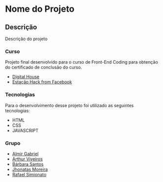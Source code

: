 # Nome do Projeto

## Descrição
Descrição do projeto

### Curso
Projeto final desenvolvido para o curso de Front-End Coding para obtenção do certificado de conclusão do curso.

- [Digital House](https://www.digitalhouse.com/br/)
- [Estação Hack from Facebook](https://estacaohack.fb.com/)

### Tecnologias
Para o desenvolvimento desse projeto foi utilizado as seguintes tecnologias:

- HTML
- CSS
- JAVASCRIPT

### Grupo
- [Almir Gabriel]()
- [Arthur Viveiros]()
- [Bárbara Santos]()
- [Jhonatas Moreira]()
- [Rafael Simionato](https://github.com/rafaasimi)



